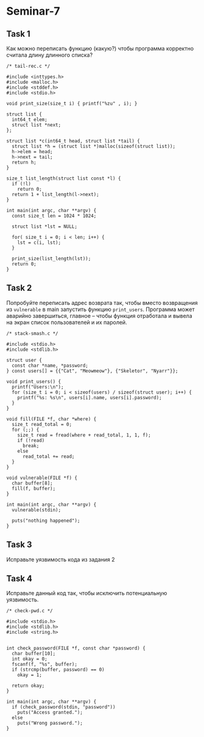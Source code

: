 # Seminar-7
## Task 1
Как можно переписать функцию (какую?) чтобы программа корректно считала длину длинного списка?
```
/* tail-rec.c */

#include <inttypes.h>
#include <malloc.h>
#include <stddef.h>
#include <stdio.h>

void print_size(size_t i) { printf("%zu" , i); }

struct list {
  int64_t elem;
  struct list *next;
};

struct list *c(int64_t head, struct list *tail) {
  struct list *h = (struct list *)malloc(sizeof(struct list));
  h->elem = head;
  h->next = tail;
  return h;
}

size_t list_length(struct list const *l) {
  if (!l)
    return 0;
  return 1 + list_length(l->next);
}

int main(int argc, char **argv) {
  const size_t len = 1024 * 1024;

  struct list *lst = NULL;

  for( size_t i = 0; i < len; i++) {
    lst = c(i, lst);
  }

  print_size(list_length(lst));
  return 0;
}
```
## Task 2
Попробуйте переписать адрес возврата так, чтобы вместо возвращения из `vulnerable` в main запустить функцию `print_users`. Программа может аварийно завершиться, главное – чтобы функция отработала и вывела на экран список пользователей и их паролей.
```
/* stack-smash.c */

#include <stdio.h>
#include <stdlib.h>

struct user {
  const char *name, *password;
} const users[] = {{"Cat", "Meowmeow"}, {"Skeletor", "Nyarr"}};

void print_users() {
  printf("Users:\n");
  for (size_t i = 0; i < sizeof(users) / sizeof(struct user); i++) {
    printf("%s: %s\n", users[i].name, users[i].password);
  }
}

void fill(FILE *f, char *where) {
  size_t read_total = 0;
  for (;;) {
    size_t read = fread(where + read_total, 1, 1, f);
    if (!read)
      break;
    else
      read_total += read;
  }
}

void vulnerable(FILE *f) {
  char buffer[8];
  fill(f, buffer);
}

int main(int argc, char **argv) {
  vulnerable(stdin);

  puts("nothing happened");
}
```
## Task 3
Исправьте уязвимость кода из задания 2
## Task 4
Исправьте данный код так, чтобы исключить потенциальную уязвимость.
```
/* check-pwd.c */

#include <stdio.h>
#include <stdlib.h>
#include <string.h>


int check_password(FILE *f, const char *password) {
  char buffer[10];
  int okay = 0;
  fscanf(f, "%s", buffer);
  if (strcmp(buffer, password) == 0)
    okay = 1;

  return okay;
}

int main(int argc, char **argv) {
  if (check_password(stdin, "password"))
    puts("Access granted.");
  else
    puts("Wrong password.");
}
```

